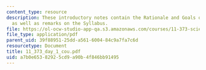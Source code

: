 ```yaml
---
content_type: resource
description: These introductory notes contain the Rationale and Goals of the Course,
  as well as remarks on the Syllabus.
file: https://ol-ocw-studio-app-qa.s3.amazonaws.com/courses/11-373-science-politics-and-environmental-policy-fall-2004/a7b0e65382925cd9a90b4f846bb91495_11_373_day_1_cou.pdf
file_type: application/pdf
parent_uid: 39f88951-25dd-a561-6004-84c9a7fa7c6d
resourcetype: Document
title: 11_373_day_1_cou.pdf
uid: a7b0e653-8292-5cd9-a90b-4f846bb91495
---
```

